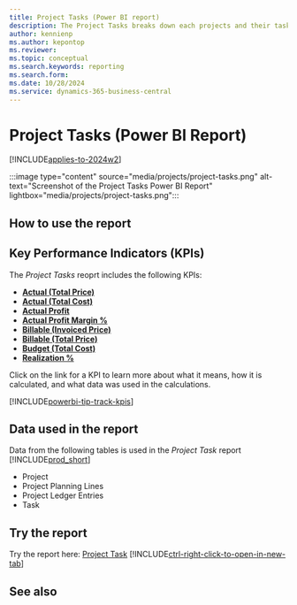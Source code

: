 ```yaml
---
title: Project Tasks (Power BI report)
description: The Project Tasks breaks down each projects and their tasks.
author: kennienp
ms.author: kepontop
ms.reviewer: 
ms.topic: conceptual
ms.search.keywords: reporting
ms.search.form: 
ms.date: 10/28/2024
ms.service: dynamics-365-business-central
---
```


# Project Tasks (Power BI Report)
[!INCLUDE[applies-to-2024w2](includes/applies-to-2024w2.md)]

:::image type="content" source="media/projects/project-tasks.png" alt-text="Screenshot of the Project Tasks Power BI Report" lightbox="media/projects/project-tasks.png":::

## How to use the report

## Key Performance Indicators (KPIs)
The *Project Tasks* reoprt includes the following KPIs:
- [**Actual (Total Price)**](####)
- [**Actual (Total Cost)**](###)
- [**Actual Profit**](####)
- [**Actual Profit Margin %**](####)
- [**Billable (Invoiced Price)**](####)
- [**Billable (Total Price)**](####)
- [**Budget (Total Cost)**](####)
- [**Realization %**](####)

Click on the link for a KPI to learn more about what it means, how it is calculated, and what data was used in the calculations. 

[!INCLUDE[powerbi-tip-track-kpis](includes/powerbi-tip-track-kpis.md)]

## Data used in the report
Data from the following tables is used in the *Project Task* report [!INCLUDE[prod_short](includes/prod_short.md)]
- Project
- Project Planning Lines
- Project Ledger Entries
- Task

## Try the report
Try the report here: [Project Task](https://businesscentral.dynamics.com?page=37034)
[!INCLUDE[ctrl-right-click-to-open-in-new-tab](includes/ctrl-right-click-to-open-in-new-tab.md)]

## See also